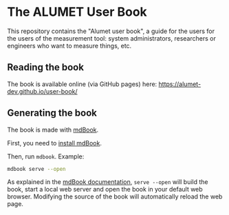 # The ALUMET User Book

This repository contains the "Alumet user book", a guide for the users for the users of the measurement tool: system administrators, researchers or engineers who want to measure things, etc.

## Reading the book

The book is available online (via GitHub pages) here: https://alumet-dev.github.io/user-book/

## Generating the book

The book is made with [mdBook](https://rust-lang.github.io/mdBook/).

First, you need to [install mdBook](https://rust-lang.github.io/mdBook/guide/installation.html#installation).

Then, run `mdbook`.
Example:

```sh
mdbook serve --open
```

As explained in the [mdBook documentation](https://rust-lang.github.io/mdBook/guide/creating.html#creating-a-book), `serve --open` will build the book, start a local web server and open the book in your default web browser. Modifying the source of the book will automatically reload the web page.
